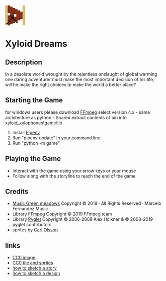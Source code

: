 ![Xyloid Xylophones logo](./logo.png)

# Xyloid Dreams

## Description
In a desolate world wrought by the relentless onslaught of global warming one daring adventurer must make the most important decision of his life, will he make the right choices to make the world a better place?

## Starting the Game
 for windows users please download [FFmpeg](https://ffmpeg.zeranoe.com/builds/)
        select version 4.x - same architecture as python - Shared
            extract contents of bin into xyloid_xylophones\game\lib

1. Install [Pipenv](https://docs.pipenv.org/en/latest/)
2. Run "pipenv update" in your command line
3. Run "python -m game"

## Playing the Game
- Interact with the game using your arrow keys or your mouse
- Follow along with the storyline to reach the end of the game

## Credits
  * [Music Green meadows](https://www.marcelofernandezmusic.com/royalty-free-music) Copyright © 2019 · All Rights Reserved · Marcelo Fernandez Music
  * Library [FFmpeg](https://github.com/FFmpeg/FFmpeg) Copyright © 2019 FFmpeg team
  * Library [Pyglet](https://bitbucket.org/pyglet/pyglet/wiki/Home) Copyright © 2006-2008 Alex Holkner & © 2008-2019 pyglet contributors
  * sprites by [Carl Olsson](https://opengameart.org/users/surt)

## links
  * [CC0 image](https://pixnio.com/nature-landscapes/deserts/desert-landscape-valley-sand-wasteland-dry-nature-water)
  * [CC0 tile and sprites](https://opengameart.org/content/blowhard-2-blow-harder)
  * [how to sketch a story](https://www.dailywritingtips.com/how-to-structure-a-story-the-eight-point-arc/)
  * [how to sketch a design](https://www.gamasutra.com/blogs/LeandroGonzalez/20160726/277928/How_to_Write_a_Game_Design_Document.php)

